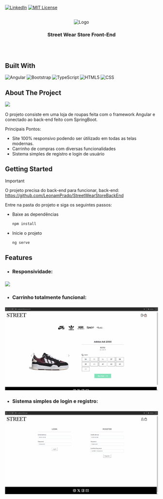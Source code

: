 [![LinkedIn][linkedin-shield]][linkedin-url]
[![MIT License][license-shield]][license-url]
<br />
<br />
<div align="center">
    <img src="https://cdn.jsdelivr.net/gh/devicons/devicon@latest/icons/angularjs/angularjs-plain.svg"  alt="Logo" width="80" height="80" >
  <h3 align="center">Street Wear Store Front-End</h3>
</div>
<br />
<br />




## Built With
![Angular][Angular.io]
![Bootstrap][Bootstrap.com]
![TypeScript][TypeScript.com]
![HTML5][HTML5.com]
![CSS][CSS.com]

<!-- ABOUT THE PROJECT -->
## About The Project
<img src="/src/assets/readME/inicialGif.gif">
<!--GIF INICIAL-->

<!--RESUMO DO PROJETO-->
O projeto consiste em uma loja de roupas feita com o framework Angular e conectado ao back-end feito com SpringBoot.
<!--Principais pontos do projeto-->
Principais Pontos:
* Site 100% responsivo podendo ser útilizado em todas as telas modernas.
* Carrinho de compras com diversas funcionalidades
* Sistema simples de registro e login de usuário


<!-- GETTING STARTED TUTORIAL -->
## Getting Started

<!--Falar do backend-->
> [!IMPORTANT]  
> O projeto precisa do back-end para funcionar, back-end: https://github.com/LeonamPrado/StreetWearStoreBackEnd

Entre na pasta do projeto e siga os seguintes passos:

* Baixe as dependências
  
  ```sh
  npm install
  ```
* Inicie o projeto
  
  ```sh
  ng serve
  ```

## Features
<!--Features e gifs de exemplo-->
* <h3>Responsividade:<h3/>
<img src="/src/assets/readME/responsiveGif.gif"> 


* <h3>Carrinho totalmente funcional:<h3/>
<img src="/src/assets/readME/cartGif.gif">


* <h3>Sistema simples de login e registro:<h3/>
<img src="/src/assets/readME/loginGif.gif">
  











<!-- MARKDOWN LINKS & IMAGES -->
[linkedin-shield]: https://img.shields.io/badge/-LinkedIn-black.svg?style=for-the-badge&logo=linkedin&colorB=555
[linkedin-url]: https://www.linkedin.com/in/leonamprado/?profileId=ACoAAErE_OUBbqirIbX6pbbqSfLK7irAOwdV7jM
[license-shield]: https://img.shields.io/github/license/othneildrew/Best-README-Template.svg?style=for-the-badge
[license-url]: /LICENSE
[Angular.io]: https://img.shields.io/badge/Angular-DD0031?style=for-the-badge&logo=angular&logoColor=white
[Angular-url]: https://angular.io/
[Bootstrap.com]: https://img.shields.io/badge/Bootstrap-563D7C?style=for-the-badge&logo=bootstrap&logoColor=white
[Bootstrap-url]: https://getbootstrap.com
[HTML5.com]:https://img.shields.io/badge/html5-%23E34F26.svg?style=for-the-badge&logo=html5&logoColor=white
[TypeScript.com]:https://img.shields.io/badge/typescript-%23007ACC.svg?style=for-the-badge&logo=typescript&logoColor=white
[CSS.com]:https://img.shields.io/badge/css3-%231572B6.svg?style=for-the-badge&logo=css3&logoColor=white
